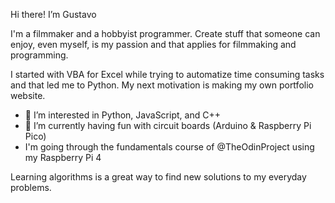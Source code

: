 Hi there! I’m Gustavo

<!---links--->

I'm a filmmaker and a hobbyist programmer. Create stuff that someone can enjoy, even myself, is my passion and that applies for filmmaking and programming.

I started with VBA for Excel while trying to automatize time consuming tasks and that led me to Python. My next motivation is making my own portfolio website.

- 👀 I’m interested in Python, JavaScript, and C++
- 🌱 I’m currently having fun with circuit boards (Arduino & Raspberry Pi Pico)
- I'm going through the fundamentals course of @TheOdinProject using my Raspberry Pi 4

Learning algorithms is a great way to find new solutions to my everyday problems.

<!---
intGus/intGus is a ✨ special ✨ repository because its `README.md` (this file) appears on your GitHub profile.
You can click the Preview link to take a look at your changes.
--->
